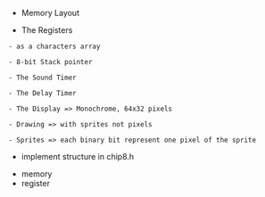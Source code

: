 * Memory Layout



* The Registers
```
- as a characters array

- 8-bit Stack pointer

- The Sound Timer

- The Delay Timer

- The Display => Monochrome, 64x32 pixels

- Drawing => with sprites not pixels

- Sprites => each binary bit represent one pixel of the sprite

```
* implement structure in chip8.h

- memory
- register
